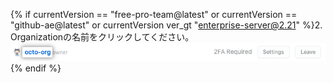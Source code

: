{% if currentVersion == "free-pro-team@latest" or currentVersion == "github-ae@latest" or currentVersion ver_gt "enterprise-server@2.21" %}2. Organizationの名前をクリックしてください。
  ![Organizationのリスト中のOrganization名](/assets/images/help/organizations/org-settings-link.png){% endif %}